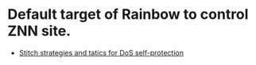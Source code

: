 # Default target of Rainbow to control ZNN site.

- [Stitch strategies and tatics for DoS self-protection](https://github.com/cmendesce/rainbow-znn-deployment/tree/master/targets/default/stitch)
 
